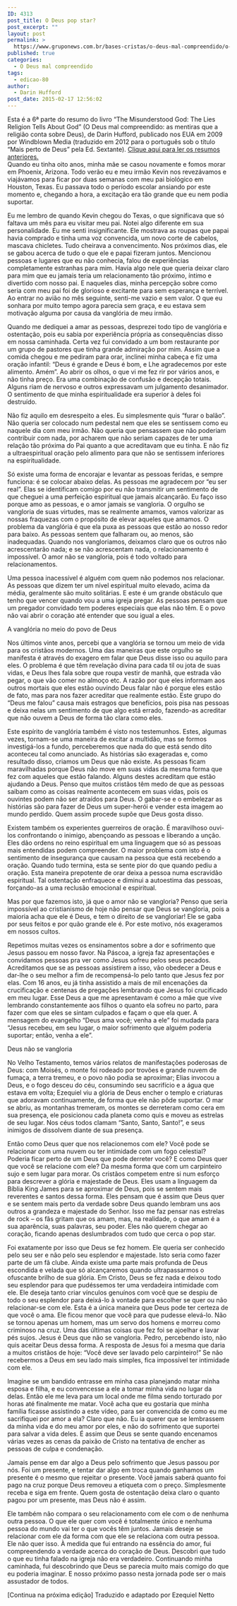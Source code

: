 ```yaml
---
ID: 4313
post_title: O Deus pop star?
post_excerpt: ""
layout: post
permalink: >
  https://www.gruponews.com.br/bases-cristas/o-deus-mal-compreendido/o-deus-pop-star
published: true
categories:
  - O Deus mal compreendido
tags:
  - edicao-80
author:
  - Darin Hufford
post_date: 2015-02-17 12:56:02
---
```

<div class="small">Esta é a 6ª parte do resumo do livro “The Misunderstood God: The Lies Religion Tells About God” (O Deus mal compreendido: as mentiras que a religião conta sobre Deus), de Darin Hufford, publicado nos EUA em 2009 por Windblown Media (traduzido em 2012 para o português sob o título “Mais perto de Deus” pela Ed. Sextante). <a href="http://www.gruponews.com.br/bases-cristas/o-deus-mal-compreendido">Clique aqui para ler os resumos anteriores.</a></div>
<div class="small"></div>
Quando eu tinha oito anos, minha mãe se casou novamente e fomos morar em Phoenix, Arizona. Todo verão eu e meu irmão Kevin nos revezávamos e viajávamos para ficar por duas semanas com meu pai biológico em Houston, Texas. Eu passava todo o período escolar ansiando por este momento e, chegando a hora, a excitação era tão grande que eu nem podia suportar.

Eu me lembro de quando Kevin chegou do Texas, o que significava que só faltava um mês para eu visitar meu pai. Notei algo diferente em sua personalidade. Eu me senti insignificante. Ele mostrava as roupas que papai havia comprado e tinha uma voz convencida, um novo corte de cabelos, mascava chicletes. Tudo cheirava a convencimento. Nos próximos dias, ele se gabou acerca de tudo o que ele e papai fizeram juntos. Mencionou pessoas e lugares que eu não conhecia, falou de experiências completamente estranhas para mim. Havia algo nele que queria deixar claro para mim que eu jamais teria um relacionamento tão próximo, íntimo e divertido com nosso pai. E naqueles dias, minha percepção sobre como seria com meu pai foi de glorioso e excitante para sem esperança e terrível. Ao entrar no avião no mês seguinte, senti-me vazio e sem valor. O que eu sonhara por muito tempo agora parecia sem graça, e eu estava sem motivação alguma por causa da vanglória de meu irmão.

Quando me dediquei a amar as pessoas, desprezei todo tipo de vanglória e ostentação, pois eu sabia por experiência própria as consequências disso em nossa caminhada. Certa vez fui convidado a um bom restaurante por um grupo de pastores que tinha grande admiração por mim. Assim que a comida chegou e me pediram para orar, inclinei minha cabeça e fiz uma oração infantil: “Deus é grande e Deus é bom, e Lhe agradecemos por este alimento. Amém”. Ao abrir os olhos, o que vi me fez rir por vários anos, e não tinha preço. Era uma combinação de confusão e decepção totais. Alguns riam de nervoso e outros expressavam um julgamento desanimador. O sentimento de que minha espiritualidade era superior à deles foi destruído.

Não fiz aquilo em desrespeito a eles. Eu simplesmente quis “furar o balão”. Não queria ser colocado num pedestal nem que eles se sentissem como eu naquele dia com meu irmão. Não queria que pensassem que não poderiam contribuir com nada, por acharem que não seriam capazes de ter uma relação tão próxima do Pai quanto a que acreditavam que eu tinha. E não fiz a ultraespiritual oração pelo alimento para que não se sentissem inferiores na espiritualidade.

Só existe uma forma de encorajar e levantar as pessoas feridas, e sempre funciona: é se colocar abaixo delas. As pessoas me agradecem por “eu ser real”. Elas se identificam comigo por eu não transmitir um sentimento de que cheguei a uma perfeição espiritual que jamais alcançarão. Eu faço isso porque amo as pessoas, e o amor jamais se vangloria. O orgulho se vangloria de suas virtudes, mas se realmente amamos, vamos valorizar as nossas fraquezas com o propósito de elevar aqueles que amamos. O problema da vanglória é que ela puxa as pessoas que estão ao nosso redor para baixo. As pessoas sentem que falharam ou, ao menos, são inadequadas. Quando nos vangloriamos, deixamos claro que os outros não acrescentarão nada; e se não acrescentam nada, o relacionamento é impossível. O amor não se vangloria, pois é todo voltado para relacionamentos.

Uma pessoa inacessível é alguém com quem não podemos nos relacionar. As pessoas que dizem ter um nível espiritual muito elevado, acima da média, geralmente são muito solitárias. E este é um grande obstáculo que tenho que vencer quando vou a uma igreja pregar. As pessoas pensam que um pregador convidado tem poderes especiais que elas não têm. E o povo não vai abrir o coração até entender que sou igual a eles.

A vanglória no meio do povo de Deus

Nos últimos vinte anos, percebi que a vanglória se tornou um meio de vida para os cristãos modernos. Uma das maneiras que este orgulho se manifesta é através do exagero em falar que Deus disse isso ou aquilo para eles. O problema é que têm revelação divina para cada til ou jota de suas vidas, e Deus lhes fala sobre que roupa vestir de manhã, que estrada vão pegar, o que vão comer no almoço etc. A razão por que eles informam aos outros mortais que eles estão ouvindo Deus falar não é porque eles estão de fato, mas para nos fazer acreditar que realmente estão. Este grupo do “Deus me falou” causa mais estragos que benefícios, pois pisa nas pessoas e deixa nelas um sentimento de que algo está errado, fazendo-as acreditar que não ouvem a Deus de forma tão clara como eles.

Este espírito de vanglória também é visto nos testemunhos. Estes, algumas vezes, tornam-se uma maneira de excitar a multidão, mas se formos investigá-los a fundo, perceberemos que nada do que está sendo dito aconteceu tal como anunciado. As histórias são exageradas e, como resultado disso, criamos um Deus que não existe. As pessoas ficam maravilhadas porque Deus não move em suas vidas da mesma forma que fez com aqueles que estão falando. Alguns destes acreditam que estão ajudando a Deus. Penso que muitos cristãos têm medo de que as pessoas saibam como as coisas realmente acontecem em suas vidas, pois os ouvintes podem não ser atraídos para Deus. O gabar-se e o embelezar as histórias são para fazer de Deus um super-herói e vender esta imagem ao mundo perdido. Quem assim procede supõe que Deus gosta disso.

Existem também os experientes guerreiros de oração. É maravilhoso ouvi-los confrontando o inimigo, abençoando as pessoas e liberando a unção. Eles dão ordens no reino espiritual em uma linguagem que só as pessoas mais entendidas podem compreender. O maior problema com isto é o sentimento de insegurança que causam na pessoa que está recebendo a oração. Quando tudo termina, esta se sente pior do que quando pediu a oração. Esta maneira prepotente de orar deixa a pessoa numa escravidão espiritual. Tal ostentação enfraquece e diminui a autoestima das pessoas, forçando-as a uma reclusão emocional e espiritual.

Mas por que fazemos isto, já que o amor não se vangloria? Penso que seria impossível ao cristianismo de hoje não pensar que Deus se vangloria, pois a maioria acha que ele é Deus, e tem o direito de se vangloriar! Ele se gaba por seus feitos e por quão grande ele é. Por este motivo, nós exageramos em nossos cultos.

Repetimos muitas vezes os ensinamentos sobre a dor e sofrimento que Jesus passou em nosso favor. Na Páscoa, a igreja faz apresentações e convidamos pessoas pra ver como Jesus sofreu pelos seus pecados. Acreditamos que se as pessoas assistirem a isso, vão obedecer a Deus e dar-lhe o seu melhor a fim de recompensá-lo pelo tanto que Jesus fez por elas. Com 16 anos, eu já tinha assistido a mais de mil encenações da crucificação e centenas de pregações lembrando que Jesus foi crucificado em meu lugar. Esse Deus a que me apresentavam é como a mãe que vive lembrando constantemente aos filhos o quanto ela sofreu no parto, para fazer com que eles se sintam culpados e façam o que ela quer. A mensagem do evangelho “Deus ama você; venha a ele” foi mudada para “Jesus recebeu, em seu lugar, o maior sofrimento que alguém poderia suportar; então, venha a ele”.

Deus não se vangloria

No Velho Testamento, temos vários relatos de manifestações poderosas de Deus: com Moisés, o monte foi rodeado por trovões e grande nuvem de fumaça, a terra tremeu, e o povo não podia se aproximar; Elias invocou a Deus, e o fogo desceu do céu, consumindo seu sacrifício e a água que estava em volta; Ezequiel viu a glória de Deus encher o templo e criaturas que adoravam continuamente, de forma que ele não pôde suportar. O mar se abriu, as montanhas tremeram, os montes se derreteram como cera em sua presença, ele posicionou cada planeta como quis e moveu as estrelas de seu lugar. Nos céus todos clamam “Santo, Santo, Santo!”, e seus inimigos de dissolvem diante de sua presença.

Então como Deus quer que nos relacionemos com ele? Você pode se relacionar com uma nuvem ou ter intimidade com um fogo celestial? Poderia ficar perto de um Deus que pode derreter você? E como Deus quer que você se relacione com ele? Da mesma forma que com um carpinteiro sujo e sem lugar para morar. Os cristãos competem entre si num esforço para descrever a glória e majestade de Deus. Eles usam a linguagem da Bíblia King James para se aproximar de Deus, pois se sentem mais reverentes e santos dessa forma. Eles pensam que é assim que Deus quer e se sentem mais perto da verdade sobre Deus quando lembram uns aos outros a grandeza e majestade do Senhor. Isso me faz pensar nas estrelas de rock – os fãs gritam que os amam, mas, na realidade, o que amam é a sua aparência, suas palavras, seu poder. Eles não querem chegar ao coração, ficando apenas deslumbrados com tudo que cerca o pop star.

Foi exatamente por isso que Deus se fez homem. Ele queria ser conhecido pelo seu ser e não pelo seu esplendor e majestade. Isto seria como fazer parte de um fã clube. Ainda existe uma parte mais profunda de Deus escondida e velada que só alcançaremos quando ultrapassarmos o ofuscante brilho de sua glória. Em Cristo, Deus se fez nada e deixou todo seu esplendor para que pudéssemos ter uma verdadeira intimidade com ele. Ele deseja tanto criar vínculos genuínos com você que se despiu de todo o seu esplendor para deixá-lo à vontade para escolher se quer ou não relacionar-se com ele. Esta é a única maneira que Deus pode ter certeza de que você o ama. Ele ficou menor que você para que pudesse elevá-lo. Não se tornou apenas um homem, mas um servo dos homens e morreu como criminoso na cruz. Uma das últimas coisas que fez foi se ajoelhar e lavar pés sujos. Jesus é Deus que não se vangloria. Pedro, percebendo isto, não quis aceitar Deus dessa forma. A resposta de Jesus foi a mesma que daria a muitos cristãos de hoje: “Você deve ser lavado pelo carpinteiro!” Se não recebermos a Deus em seu lado mais simples, fica impossível ter intimidade com ele.

Imagine se um bandido entrasse em minha casa planejando matar minha esposa e filha, e eu convencesse a ele a tomar minha vida no lugar da delas. Então ele me leva para um local onde me filma sendo torturado por horas até finalmente me matar. Você acha que eu gostaria que minha família ficasse assistindo a este vídeo, para ser convencida de como eu me sacrifiquei por amor a ela? Claro que não. Eu ia querer que se lembrassem da minha vida e do meu amor por eles, e não do sofrimento que suportei para salvar a vida deles. É assim que Deus se sente quando encenamos várias vezes as cenas da paixão de Cristo na tentativa de encher as pessoas de culpa e condenação.

Jamais pense em dar algo a Deus pelo sofrimento que Jesus passou por nós. Foi um presente, e tentar dar algo em troca quando ganhamos um presente é o mesmo que rejeitar o presente. Você jamais saberá quanto foi pago na cruz porque Deus removeu a etiqueta com o preço. Simplesmente receba e siga em frente. Quem gosta de ostentação deixa claro o quanto pagou por um presente, mas Deus não é assim.

Ele também não compara o seu relacionamento com ele com o de nenhuma outra pessoa. O que ele quer com você é totalmente único e nenhuma pessoa do mundo vai ter o que vocês têm juntos. Jamais deseje se relacionar com ele da forma com que ele se relaciona com outra pessoa. Ele não quer isso. À medida que fui entrando na essência do amor, fui compreendendo a verdade acerca do coração de Deus. Descobri que tudo o que eu tinha falado na igreja não era verdadeiro. Continuando minha caminhada, fui descobrindo que Deus se parecia muito mais comigo do que eu poderia imaginar. E nosso próximo passo nesta jornada pode ser o mais assustador de todos.

[Continua na próxima edição]
Traduzido e adaptado por Ezequiel Netto